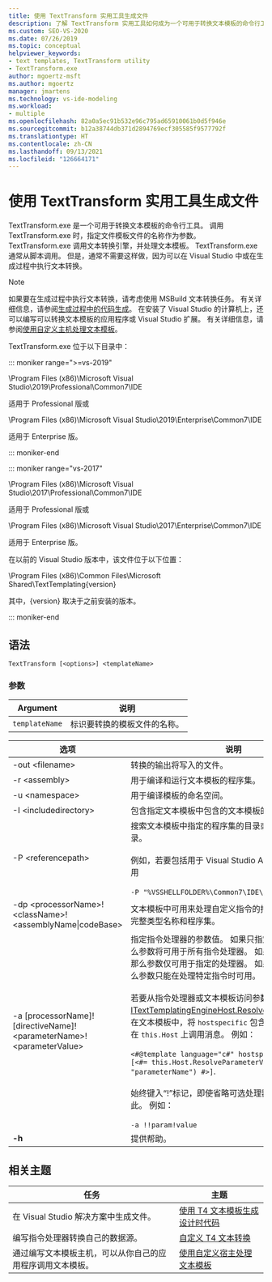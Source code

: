 ```yaml
---
title: 使用 TextTransform 实用工具生成文件
description: 了解 TextTransform 实用工具如何成为一个可用于转换文本模板的命令行工具。
ms.custom: SEO-VS-2020
ms.date: 07/26/2019
ms.topic: conceptual
helpviewer_keywords:
- text templates, TextTransform utility
- TextTransform.exe
author: mgoertz-msft
ms.author: mgoertz
manager: jmartens
ms.technology: vs-ide-modeling
ms.workload:
- multiple
ms.openlocfilehash: 82a0a5ec91b532e96c795ad65910061b0d5f946e
ms.sourcegitcommit: b12a38744db371d2894769ecf305585f9577792f
ms.translationtype: HT
ms.contentlocale: zh-CN
ms.lasthandoff: 09/13/2021
ms.locfileid: "126664171"
---
```

# <a name="generate-files-with-the-texttransform-utility"></a>使用 TextTransform 实用工具生成文件

TextTransform.exe 是一个可用于转换文本模板的命令行工具。 调用 TextTransform.exe 时，指定文件模板文件的名称作为参数。 TextTransform.exe 调用文本转换引擎，并处理文本模板。 TextTransform.exe 通常从脚本调用。 但是，通常不需要这样做，因为可以在 Visual Studio 中或在生成过程中执行文本转换。

> [!NOTE]
> 如果要在生成过程中执行文本转换，请考虑使用 MSBuild 文本转换任务。 有关详细信息，请参阅[生成过程中的代码生成](../modeling/code-generation-in-a-build-process.md)。 在安装了 Visual Studio 的计算机上，还可以编写可以转换文本模板的应用程序或 Visual Studio 扩展。 有关详细信息，请参阅[使用自定义主机处理文本模板](../modeling/processing-text-templates-by-using-a-custom-host.md)。

TextTransform.exe 位于以下目录中：

::: moniker range=">=vs-2019"

\Program Files (x86)\Microsoft Visual Studio\2019\Professional\Common7\IDE

适用于 Professional 版或

\Program Files (x86)\Microsoft Visual Studio\2019\Enterprise\Common7\IDE

适用于 Enterprise 版。

::: moniker-end

::: moniker range="vs-2017"

\Program Files (x86)\Microsoft Visual Studio\2017\Professional\Common7\IDE

适用于 Professional 版或

\Program Files (x86)\Microsoft Visual Studio\2017\Enterprise\Common7\IDE

适用于 Enterprise 版。

在以前的 Visual Studio 版本中，该文件位于以下位置：

\Program Files (x86)\Common Files\Microsoft Shared\TextTemplating\{version}

其中，{version} 取决于之前安装的版本。

::: moniker-end

## <a name="syntax"></a>语法

```
TextTransform [<options>] <templateName>
```

### <a name="parameters"></a>参数

|**Argument**|**说明**|
|-|-|
|`templateName`|标识要转换的模板文件的名称。|

|**选项**|**说明**|
|-|-|
|-out \<filename>|转换的输出将写入的文件。|
|-r \<assembly>|用于编译和运行文本模板的程序集。|
|-u \<namespace>|用于编译模板的命名空间。|
|-I \<includedirectory>|包含指定文本模板中包含的文本模板的目录。|
|-P \<referencepath>|搜索文本模板中指定的程序集的目录或使用 -r 选项的目录。<br /><br /> 例如，若要包括用于 Visual Studio API 的程序集，请使用<br /><br /> `-P "%VSSHELLFOLDER%\Common7\IDE\PublicAssemblies"`|
|-dp \<processorName>!\<className>!\<assemblyName&#124;codeBase>|文本模板中可用来处理自定义指令的指令处理器的名称、完整类型名称和程序集。|
|-a [processorName]![directiveName]!\<parameterName>!\<parameterValue>|指定指令处理器的参数值。 如果只指定参数名称和值，那么参数将可用于所有指令处理器。 如果指定指令处理器，那么参数仅可用于指定的处理器。 如果指定指令名称，那么参数只能在处理特定指令时可用。<br /><br /> 若要从指令处理器或文本模板访问参数，请使用 [ITextTemplatingEngineHost.ResolveParameterValue](/previous-versions/visualstudio/visual-studio-2012/bb126369\(v\=vs.110\))。 在文本模板中，将 `hostspecific` 包含在模板指令中，并在 `this.Host` 上调用消息。 例如：<br /><br /> `<#@template language="c#" hostspecific="true"#> [<#= this.Host.ResolveParameterValue("", "", "parameterName") #>]`.<br /><br /> 始终键入“!”标记，即使省略可选处理器和指令名称也是如此。 例如：<br /><br /> `-a !!param!value`|
|**-h**|提供帮助。|

## <a name="related-topics"></a>相关主题

|任务|主题|
|-|-|
|在 Visual Studio 解决方案中生成文件。|[使用 T4 文本模板生成设计时代码](../modeling/design-time-code-generation-by-using-t4-text-templates.md)|
|编写指令处理器转换自己的数据源。|[自定义 T4 文本转换](../modeling/customizing-t4-text-transformation.md)|
|通过编写文本模板主机，可以从你自己的应用程序调用文本模板。|[使用自定义宿主处理文本模板](../modeling/processing-text-templates-by-using-a-custom-host.md)|
